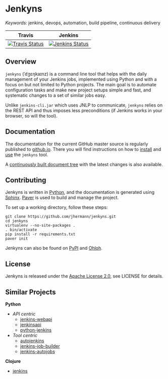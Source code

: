 # Jenkyns

_Keywords:_ jenkins, devops, automation, build pipeline, continuous delivery

| **Travis** | **Jenkins** |
|:-------------:|:-------------:|
| [![Travis Status](https://travis-ci.org/jhermann/jenkyns.png?branch=master)](https://travis-ci.org/jhermann/jenkyns) | [![Jenkins Status](http://huschteguzzel.de/hudson/buildStatus/icon?job=jenkyns)](http://huschteguzzel.de/hudson/view/jhermann/job/jenkyns/) |


## Overview
`jenkyns` (ˈdʒɛŋkaɪnz) is a command line tool that helps with the daily
management of your Jenkins jobs, implemented using Python and with a
focus on but not limited to Python projects. The main goal is to automate
configuration tasks and make new project setups simple and fast, and
systematic changes to a set of similar jobs easy.

Unlike `jenkins-cli.jar` which uses JNLP to communicate, `jenkyns` relies on
the REST API and thus imposes less preconditions (if Jenkins works in your
browser, so will the tool).


## Documentation

The documentation for the current GitHub master source is regularly published to
[github.io](http://jhermann.github.io/jenkyns/).
There you will find instructions on how to
[install](http://jhermann.github.io/jenkyns/setup.html) and
[use](http://jhermann.github.io/jenkyns/usage.html)
the `jenkyns` tool.

A [continuously built document tree](http://huschteguzzel.de/hudson/job/jenkyns/doclinks/1/)
with the latest changes is also available.


## Contributing

Jenkyns is written in [Python](http://www.python.org/),
and the documentation is generated using [Sphinx](https://pypi.python.org/pypi/Sphinx).
[Paver](https://pypi.python.org/pypi/Paver) is used to build and manage the project.

To set up a working directory, follow these steps:

    git clone https://github.com/jhermann/jenkyns.git
    cd jenkyns
    virtualenv --no-site-packages .
    . bin/activate
    pip install -r requirements.txt
    paver init

Jenkyns can also be found on [PyPI](https://pypi.python.org/pypi/jenkyns)
and [Ohloh](https://www.ohloh.net/p/jenkyns).


## License

Jenkyns is released under the [Apache License 2.0](https://www.apache.org/licenses/LICENSE-2.0.html), see LICENSE for details.


## Similar Projects

**Python**

* *API centric*
  * [jenkins-webapi](https://github.com/gvalkov/jenkins-webapi)
  * [jenkinsapi](https://github.com/salimfadhley/jenkinsapi)
  * [python-jenkins](https://launchpad.net/python-jenkins)
* *Tool centric*
  * [autojenkins](https://github.com/txels/autojenkins)
  * [jenkins-job-builder](https://github.com/openstack-infra/jenkins-job-builder)
  * [jenkins-autojobs](https://github.com/gvalkov/jenkins-autojobs)


**Clojure**

* [jenkins](https://github.com/owainlewis/jenkins)

